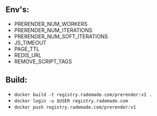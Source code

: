 ## Env's:
- PRERENDER_NUM_WORKERS
- PRERENDER_NUM_ITERATIONS
- PRERENDER_NUM_SOFT_ITERATIONS
- JS_TIMEOUT
- PAGE_TTL
- REDIS_URL
- REMOVE_SCRIPT_TAGS

## Build:
- `docker build -t registry.rademade.com/prerender:v1 .`
- `docker login -u $USER registry.rademade.com`
- `docker push registry.rademade.com/prerender:v1`
